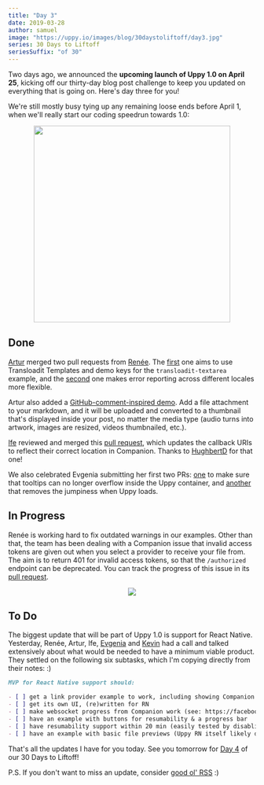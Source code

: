 ```yaml
---
title: "Day 3"
date: 2019-03-28
author: samuel
image: "https://uppy.io/images/blog/30daystoliftoff/day3.jpg"
series: 30 Days to Liftoff
seriesSuffix: "of 30"
---
```


Two days ago, we announced the **upcoming launch of Uppy 1.0 on April 25**, kicking off our thirty-day blog post challenge to keep you updated on everything that is going on. Here's day three for you!

<!--more-->

We're still mostly busy tying up any remaining loose ends before April 1, when we'll really start our coding speedrun towards 1.0:

<center><img width="400" src="/images/blog/30daystoliftoff/day3.jpg"><br /></center>

## Done

[Artur](https://github.com/arturi) merged two pull requests from [Renée](https://github.com/goto-bus-stop). The [first](https://github.com/goemerge/uppy/pull/1375) one aims to use Transloadit Templates and demo keys for the `transloadit-textarea` example, and the [second](https://github.com/goemerge/uppy/pull/1374) one makes error reporting across different locales more flexible.

Artur also added a [GitHub-comment-inspired demo](/examples/markdown-snippets/). Add a file attachment to your markdown, and it will be uploaded and converted to a thumbnail that's displayed inside your post, no matter the media type (audio turns into artwork, images are resized, videos thumbnailed, etc.).

[Ife](https://github.com/ifedapoolarewaju) reviewed and merged this [pull request](https://github.com/goemerge/uppy/pull/1366), which updates the callback URIs to reflect their correct location in Companion. Thanks to [HughbertD](https://github.com/HughbertD) for that one!

We also celebrated Evgenia submitting her first two PRs: [one](https://github.com/goemerge/uppy/pull/1382) to make sure that tooltips can no longer overflow inside the Uppy container, and [another](https://github.com/goemerge/uppy/pull/1383) that removes the jumpiness when Uppy loads.

## In Progress

Renée is working hard to fix outdated warnings in our examples. Other than that, the team has been dealing with a Companion issue that invalid access tokens are given out when you select a provider to receive your file from. The aim is to return 401 for invalid access tokens, so that the `/authorized` endpoint can be deprecated. You can track the progress of this issue in its [pull request](https://github.com/goemerge/uppy/pull/1298).

<center><img src="/images/blog/30daystoliftoff/2019-03-27-board02.png"></center>

## To Do

The biggest update that will be part of Uppy 1.0 is support for React Native. Yesterday, Renée, Artur, Ife, [Evgenia](https://github.com/lakesare) and [Kevin](https://github.com/kvz) had a call and talked extensively about what would be needed to have a minimum viable product. They settled on the following six subtasks, which I'm copying directly from their notes: :)

```markdown
MVP for React Native support should:

- [ ] get a link provider example to work, including showing Companion progress and resumability
- [ ] get its own UI, (re)written for RN
- [ ] make websocket progress from Companion work (see: https://facebook.github.io/react-native/docs/network#websocket-support)
- [ ] have an example with buttons for resumability & a progress bar
- [ ] have resumability support within 20 min (easily tested by disabling WiFi on your workstation while uploading to master.tus.io)
- [ ] have an example with basic file previews (Uppy RN itself likely does not offer previews)
```

That's all the updates I have for you today. See you tomorrow for [Day 4](/blog/2019/03/liftoff-04/) of our 30 Days to Liftoff!

P.S. If you don't want to miss an update, consider [good ol' RSS](https://uppy.io/atom.xml) :)
